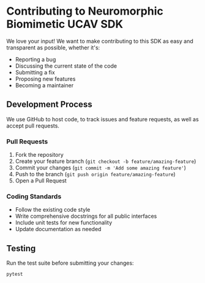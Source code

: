 # Contributing to Neuromorphic Biomimetic UCAV SDK

We love your input! We want to make contributing to this SDK as easy and transparent as possible, whether it's:

- Reporting a bug
- Discussing the current state of the code
- Submitting a fix
- Proposing new features
- Becoming a maintainer

## Development Process

We use GitHub to host code, to track issues and feature requests, as well as accept pull requests.

### Pull Requests

1. Fork the repository
2. Create your feature branch (`git checkout -b feature/amazing-feature`)
3. Commit your changes (`git commit -m 'Add some amazing feature'`)
4. Push to the branch (`git push origin feature/amazing-feature`)
5. Open a Pull Request

### Coding Standards

- Follow the existing code style
- Write comprehensive docstrings for all public interfaces
- Include unit tests for new functionality
- Update documentation as needed

## Testing

Run the test suite before submitting your changes:

```bash
pytest